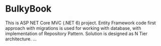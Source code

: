 # BulkyBook

This is ASP NET Core MVC (.NET 6) project.
Entity Framework code first approach with migrations is used for working with database, with implementation of Repository Pattern. 
Solution is designed as N Tier architecture.
...

